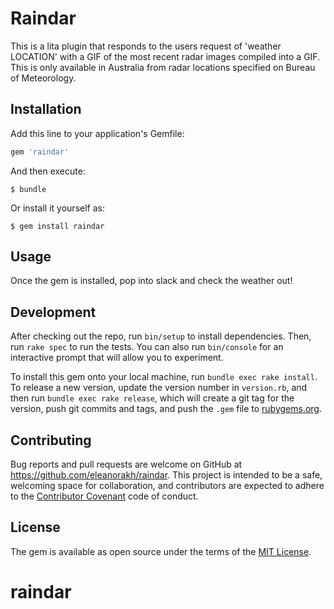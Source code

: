 # Raindar

This is a lita plugin that responds to the users request of 'weather LOCATION' with a GIF of the most recent radar images compiled into a GIF. This is only available in Australia from radar locations specified on Bureau of Meteorology.

## Installation

Add this line to your application's Gemfile:

```ruby
gem 'raindar'
```

And then execute:

    $ bundle

Or install it yourself as:

    $ gem install raindar

## Usage

Once the gem is installed, pop into slack and check the weather out!

## Development

After checking out the repo, run `bin/setup` to install dependencies. Then, run `rake spec` to run the tests. You can also run `bin/console` for an interactive prompt that will allow you to experiment.

To install this gem onto your local machine, run `bundle exec rake install`. To release a new version, update the version number in `version.rb`, and then run `bundle exec rake release`, which will create a git tag for the version, push git commits and tags, and push the `.gem` file to [rubygems.org](https://rubygems.org).

## Contributing

Bug reports and pull requests are welcome on GitHub at https://github.com/eleanorakh/raindar. This project is intended to be a safe, welcoming space for collaboration, and contributors are expected to adhere to the [Contributor Covenant](http://contributor-covenant.org) code of conduct.


## License

The gem is available as open source under the terms of the [MIT License](http://opensource.org/licenses/MIT).

# raindar
